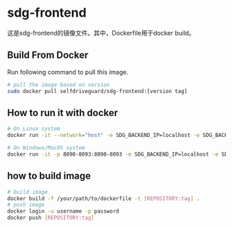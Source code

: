 # sdg-frontend
这是sdg-frontend的镜像文件。其中，Dockerfile用于docker build。

## Build From Docker

Run following command to pull this image.

```bash
# pull the image based on version
sudo docker pull selfdriveguard/sdg-frontend:[version tag]
```

## How to run it with docker
```sh
# On Linux system
docker run -it --network="host" -e SDG_BACKEND_IP=localhost -e SDG_BACKEND_PORT=8092 selfdriveguard/sdg-frontend:[version tag]

# On Windows/MacOS system
docker run -it -p 8090-8093:8090-8093 -e SDG_BACKEND_IP=localhost -e SDG_BACKEND_PORT=8092 selfdriveguard/sdg-frontend:[version tag]
```

## how to build image
```sh
# build image
docker build -f /your/path/to/dockerfile -t [REPOSITORY:tag] .
# push image
docker login -u username -p password
docker push [REPOSITORY:tag]
```

